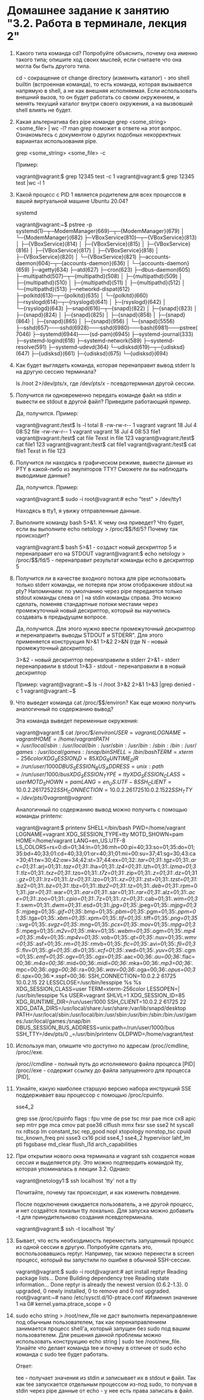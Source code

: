 # Домашнее задание к занятию "3.2. Работа в терминале, лекция 2"

1. Какого типа команда cd? Попробуйте объяснить, почему она именно такого типа; опишите ход своих мыслей, 
   если считаете что она могла бы быть другого типа.

   cd - сокращение от change directory (изменить каталог) - это shell builtin (встроенная команда), то есть команда, 
   которая вызывается напрямую в shell, а не как внешняя исполняемая. Если использовать внешний вызов, 
   то он будет работать со своим окружением, и менять  текущий каталог внутри своего окружения, а на вызвовший shell влиять не будет.

2. Какая альтернатива без pipe команде grep <some_string> <some_file> | wc -l? man grep поможет в ответе на 
   этот вопрос. Ознакомьтесь с документом о других подобных некорректных вариантах использования pipe.

   grep <some_string> <some_file> -c

   Пример: 

   vagrant@vagrant:$ grep 12345 test -c
   1
   vagrant@vagrant:$ grep 12345 test |wc -l
   1
   
3. Какой процесс с PID 1 является родителем для всех процессов в вашей виртуальной машине Ubuntu 20.04?

   systemd

   vagrant@vagrant:~$ pstree -p
   systemd(1)─┬─ModemManager(669)─┬─{ModemManager}(679)
           │                   └─{ModemManager}(682)
           ├─VBoxService(810)─┬─{VBoxService}(813)
           │                  ├─{VBoxService}(814)
           │                  ├─{VBoxService}(815)
           │                  ├─{VBoxService}(816)
           │                  ├─{VBoxService}(817)
           │                  ├─{VBoxService}(818)
           │                  ├─{VBoxService}(820)
           │                  └─{VBoxService}(821)
           ├─accounts-daemon(604)─┬─{accounts-daemon}(636)
           │                      └─{accounts-daemon}(659)
           ├─agetty(634)
           ├─atd(627)
           ├─cron(623)
           ├─dbus-daemon(605)
           ├─multipathd(507)─┬─{multipathd}(508)
           │                 ├─{multipathd}(509)
           │                 ├─{multipathd}(510)
           │                 ├─{multipathd}(511)
           │                 ├─{multipathd}(512)
           │                 └─{multipathd}(513)
           ├─networkd-dispat(612)
           ├─polkitd(613)─┬─{polkitd}(635)
           │              └─{polkitd}(660)
           ├─rsyslogd(614)─┬─{rsyslogd}(641)
           │               ├─{rsyslogd}(642)
           │               └─{rsyslogd}(643)
           ├─snapd(616)─┬─{snapd}(822)
           │            ├─{snapd}(823)
           │            ├─{snapd}(824)
           │            ├─{snapd}(825)
           │            ├─{snapd}(858)
           │            ├─{snapd}(864)
           │            ├─{snapd}(865)
           │            ├─{snapd}(956)
           │            └─{snapd}(5556)
           ├─sshd(657)───sshd(6928)───sshd(6980)───bash(6981)───pstree(7046)
           ├─systemd(6944)───(sd-pam)(6945)
           ├─systemd-journal(333)
           ├─systemd-logind(618)
           ├─systemd-network(589)
           ├─systemd-resolve(591)
           ├─systemd-udevd(364)
           └─udisksd(619)─┬─{udisksd}(647)
                          ├─{udisksd}(661)
                          ├─{udisksd}(675)
                          └─{udisksd}(694)

4. Как будет выглядеть команда, которая перенаправит вывод stderr ls на другую сессию терминала?

   ls /root 2>/dev/pts/x,
   где /dev/pts/x - псевдотерминал другой сессии.

5. Получится ли одновременно передать команде файл на stdin и вывести ее stdout в другой файл? Приведите работающий пример.

   Да, получится. Пример:

   vagrant@vagrant:/test$ ls -l
   total 8
   -rw-rw-r-- 1 vagrant vagrant 18 Jul  4 08:52 file
   -rw-rw-r-- 1 vagrant vagrant 18 Jul  4 08:53 file1   
   vagrant@vagrant:/test$ cat file
   Texst in file 123
   vagrant@vagrant:/test$ cat file1
   123 
   vagrant@vagrant:/test$ cat <file> file1
   vagrant@vagrant:/test$ cat file1
   Texst in file 123

6. Получится ли находясь в графическом режиме, вывести данные из PTY в какой-либо из эмуляторов TTY? 
   Сможете ли вы наблюдать выводимые данные?

   Да, получится. Пример:

   vagrant@vagrant:$ sudo -i
   root@vagrant:# echo "test" > /dev/tty1

   Находясь в tty1, я увижу отправленные данные.

7. Выполните команду bash 5>&1. К чему она приведет? 
   Что будет, если вы выполните echo netology > /proc/$$/fd/5? Почему так происходит?

   vagrant@vagrant:$ bash 5>&1 - создаст новый дескриптор 5 и перенаправит его на STDOUT
   vagrant@vagrant:$ echo netology > /proc/$$/fd/5 - перенаправит результат команды echo в дескриптор 5

8. Получится ли в качестве входного потока для pipe использовать только stderr команды, не потеряв при этом 
   отображение stdout на pty? Напоминаем: по умолчанию через pipe передается только stdout команды слева 
   от | на stdin команды справа. Это можно сделать, поменяв стандартные потоки местами через промежуточный
   новый дескриптор, который вы научились создавать в предыдущем вопросе.

   Да, получится. Для этого нужно ввести промежуточный дескриптор и перенаправить выводы STDOUT и STDERR". 
   Для этого применяется конструкция N>&1 1>&2 2>&N (где N - новый промежуточный дескриптор).

   3>&2 - новый дескриптор перенаправили в stderr
   2>&1 - stderr перенаправили в stdout 
   1>&3 - stdout - перенаправили в в новый дескриптор

   Пример:  vagrant@vagrant:~$ ls -l /root 3>&2 2>&1 1>&3 |grep denied -c
            1
            vagrant@vagrant:~$

9. Что выведет команда cat /proc/$$/environ? Как еще можно получить аналогичный по содержанию вывод?

    Эта команда выведет переменные окружения:
 
    vagrant@vagrant:$ cat /proc/$$/environ
    USER=vagrantLOGNAME=vagrantHOME=/home/vagrantPATH=/usr/local/sbin:/usr/local/bin:/usr/sbin:/usr/bin:/sbin:/bin:
    /usr/games:/usr/local/games:/snap/binSHELL=/bin/bashTERM=xterm-256colorXDG_SESSION_ID=85XDG_RUNTIME_DIR=
    /run/user/1000DBUS_SESSION_BUS_ADDRESS=unix:path=/run/user/1000/busXDG_SESSION_TYPE=ttyXDG_SESSION_CLASS=
    userMOTD_SHOWN=pamLANG=en_US.UTF-8SSH_CLIENT=10.0.2.2 61725 22SSH_CONNECTION=10.0.2.2 61725 10.0.2.15 22SSH_TTY=
    /dev/pts/0vagrant@vagrant:$

    Аналогичный по содержанию вывод можно получить с помощью команды printenv:
 
     vagrant@vagrant:$ printenv
     SHELL=/bin/bash
     PWD=/home/vagrant
     LOGNAME=vagrant
     XDG_SESSION_TYPE=tty
     MOTD_SHOWN=pam
     HOME=/home/vagrant
     LANG=en_US.UTF-8
     LS_COLORS=rs=0:di=01;34:ln=01;36:mh=00:pi=40;33:so=01;35:do=01;35:bd=40;33;01:cd=40;33;01:or=40;31;01:mi=00:su=37;41:sg=30;43:ca=30;41:tw=30;42:ow=34;42:st=37;44:ex=01;32:*.tar=01;31:*.tgz=01;31:*.arc=01;31:*.arj=01;31:*.taz=01;31:*.lha=01;31:*.lz4=01;31:*.lzh=01;31:*.lzma=01;31:*.tlz=01;31:*.txz=01;31:*.tzo=01;31:*.t7z=01;31:*.zip=01;31:*.z=01;31:*.dz=01;31:*.gz=01;31:*.lrz=01;31:*.lz=01;31:*.lzo=01;31:*.xz=01;31:*.zst=01;31:*.tzst=01;31:*.bz2=01;31:*.bz=01;31:*.tbz=01;31:*.tbz2=01;31:*.tz=01;31:*.deb=01;31:*.rpm=01;31:*.jar=01;31:*.war=01;31:*.ear=01;31:*.sar=01;31:*.rar=01;31:*.alz=01;31:*.ace=01;31:*.zoo=01;31:*.cpio=01;31:*.7z=01;31:*.rz=01;31:*.cab=01;31:*.wim=01;31:*.swm=01;31:*.dwm=01;31:*.esd=01;31:*.jpg=01;35:*.jpeg=01;35:*.mjpg=01;35:*.mjpeg=01;35:*.gif=01;35:*.bmp=01;35:*.pbm=01;35:*.pgm=01;35:*.ppm=01;35:*.tga=01;35:*.xbm=01;35:*.xpm=01;35:*.tif=01;35:*.tiff=01;35:*.png=01;35:*.svg=01;35:*.svgz=01;35:*.mng=01;35:*.pcx=01;35:*.mov=01;35:*.mpg=01;35:*.mpeg=01;35:*.m2v=01;35:*.mkv=01;35:*.webm=01;35:*.ogm=01;35:*.mp4=01;35:*.m4v=01;35:*.mp4v=01;35:*.vob=01;35:*.qt=01;35:*.nuv=01;35:*.wmv=01;35:*.asf=01;35:*.rm=01;35:*.rmvb=01;35:*.flc=01;35:*.avi=01;35:*.fli=01;35:*.flv=01;35:*.gl=01;35:*.dl=01;35:*.xcf=01;35:*.xwd=01;35:*.yuv=01;35:*.cgm=01;35:*.emf=01;35:*.ogv=01;35:*.ogx=01;35:*.aac=00;36:*.au=00;36:*.flac=00;36:*.m4a=00;36:*.mid=00;36:*.midi=00;36:*.mka=00;36:*.mp3=00;36:*.mpc=00;36:*.ogg=00;36:*.ra=00;36:*.wav=00;36:*.oga=00;36:*.opus=00;36:*.spx=00;36:*.xspf=00;36:
     SSH_CONNECTION=10.0.2.2 61725 10.0.2.15 22
     LESSCLOSE=/usr/bin/lesspipe %s %s
     XDG_SESSION_CLASS=user
     TERM=xterm-256color
     LESSOPEN=| /usr/bin/lesspipe %s
     USER=vagrant
     SHLVL=1
     XDG_SESSION_ID=85
     XDG_RUNTIME_DIR=/run/user/1000
     SSH_CLIENT=10.0.2.2 61725 22
     XDG_DATA_DIRS=/usr/local/share:/usr/share:/var/lib/snapd/desktop
     PATH=/usr/local/sbin:/usr/local/bin:/usr/sbin:/usr/bin:/sbin:/bin:/usr/games:/usr/local/games:/snap/bin
     DBUS_SESSION_BUS_ADDRESS=unix:path=/run/user/1000/bus
     SSH_TTY=/dev/pts/0
     _=/usr/bin/printenv
     OLDPWD=/home/vagrant/test

10. Используя man, опишите что доступно по адресам /proc/<PID>/cmdline, /proc/<PID>/exe.

    /proc/<PID>/cmdline - полный путь до исполняемого файла процесса [PID]  
    /proc/<PID>/exe - содержит ссылку до файла запущенного для процесса [PID], 
                        
11. Узнайте, какую наиболее старшую версию набора инструкций SSE поддерживает ваш процессор с помощью /proc/cpuinfo.

    sse4_2

    grep sse /proc/cpuinfo
    flags           : fpu vme de pse tsc msr pae mce cx8 apic sep mtrr pge mca cmov pat pse36 clflush mmx fxsr sse sse2 
    ht syscall nx rdtscp lm constant_tsc rep_good nopl xtopology nonstop_tsc cpuid tsc_known_freq pni ssse3 cx16 pcid sse4_1
    sse4_2 hypervisor lahf_lm pti fsgsbase md_clear flush_l1d arch_capabilities

12. При открытии нового окна терминала и vagrant ssh создается новая сессия и выделяется pty. Это можно 
    подтвердить командой tty, которая упоминалась в лекции 3.2. Однако:

    vagrant@netology1:$ ssh localhost 'tty'
    not a tty
    
    Почитайте, почему так происходит, и как изменить поведение.

    После подключения ожидается пользователь, а не другой процесс, и нет создаётся локальн tty локально. 
    Для запуска можно добавить -t для принудительново создания псевдотерминала.

    vagrant@vagrant:$ ssh -t localhost 'tty'

13. Бывает, что есть необходимость переместить запущенный процесс из одной сессии в другую. Попробуйте
    сделать это, воспользовавшись reptyr. Например, так можно перенести в screen процесс, который вы
    запустили по ошибке в обычной SSH-сессии.

    vagrant@vagrant:$ sudo -i
    root@vagrant:# apt install reptyr
    Reading package lists... Done
    Building dependency tree
    Reading state information... Done
    reptyr is already the newest version (0.6.2-1.3).
    0 upgraded, 0 newly installed, 0 to remove and 0 not upgraded.
    root@vagrant:~# nano /etc/sysctl.d/10-ptrace.conf
    #Изменил значение 1 на 0#
    kernel.yama.ptrace_scope = 0

14. sudo echo string > /root/new_file не даст выполнить перенаправление под обычным пользователем, так как 
    перенаправлением занимается процесс shell'а, который запущен без sudo под вашим пользователем. Для 
    решения данной проблемы можно использовать конструкцию echo string | sudo tee /root/new_file. Узнайте
    что делает команда tee и почему в отличие от sudo echo команда с sudo tee будет работать.

    Ответ:

    tee - получает значения из stdin и записывает их в stdout и файл. 
    Так как tee запускается отдельным процессом из-под sudo, то получая в stdin
    через pipe данные от echo - у нее есть права записать в файл.

